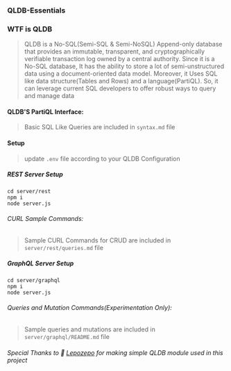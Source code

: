 ### QLDB-Essentials

### WTF is QLDB

>QLDB is a No-SQL(Semi-SQL & Semi-NoSQL) Append-only database that provides an immutable, transparent, and cryptographically verifiable transaction log ‎owned by a central authority. Since it is a No-SQL database, It has the ability to store a lot of semi-unstructured data using a document-oriented data model. Moreover, it Uses SQL like data structure(Tables and Rows) and a language(PartiQL). So, it can leverage current SQL developers to offer robust ways to query and manage data

#### QLDB'S PartiQL Interface:
>Basic SQL Like Queries are included in ```syntax.md``` file

#### Setup
>update ```.env``` file according to your QLDB Configuration
##### REST Server Setup
```
cd server/rest
npm i
node server.js
```
###### CURL Sample Commands:
>Sample CURL Commands for CRUD are included in ```server/rest/queries.md``` file

##### GraphQL Server Setup
```
cd server/graphql
npm i
node server.js
```
###### Queries and Mutation Commands(Experimentation Only):
>Sample queries and mutations are included in ```server/graphql/README.md``` file


###### Special Thanks to :wave: [Lepozepo](https://github.com/Lepozepo) for making simple QLDB module used in this project


